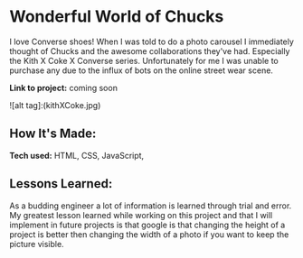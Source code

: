 # Wonderful World of Chucks
I love Converse shoes! When I was told to do a photo carousel I immediately thought of Chucks and the awesome collaborations they've had. Especially the Kith X Coke X Converse series. Unfortunately for me I was unable to purchase any due to the influx of bots on the online street wear scene.

**Link to project:** coming soon

![alt tag]:(kithXCoke.jpg)

## How It's Made:

**Tech used:** HTML, CSS, JavaScript,

## Lessons Learned:

As a budding engineer a lot of information is learned through trial and error. My greatest lesson learned while working on this project and that I will implement in future projects is that google is that changing the height of a project is better then changing the width of a photo if you want to keep the picture visible.
